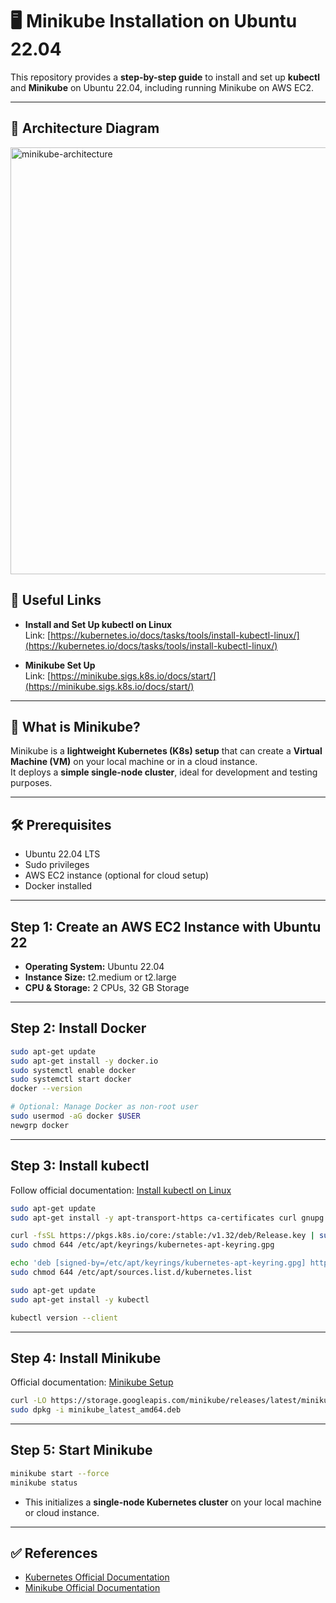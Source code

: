 # 🖥 Minikube Installation on Ubuntu 22.04

This repository provides a **step-by-step guide** to install and set up **kubectl** and **Minikube** on Ubuntu 22.04, including running Minikube on AWS EC2.

---

## 📌 Architecture Diagram
<img width="1024" height="683" alt="minikube-architecture" src="https://github.com/user-attachments/assets/5686fdd0-b338-4a81-9414-b295a8e7a464" />

## 🔗 Useful Links

- **Install and Set Up kubectl on Linux**  
  Link: [https://kubernetes.io/docs/tasks/tools/install-kubectl-linux/](https://kubernetes.io/docs/tasks/tools/install-kubectl-linux/)

- **Minikube Set Up**  
  Link: [https://minikube.sigs.k8s.io/docs/start/](https://minikube.sigs.k8s.io/docs/start/)

---

## 📌 What is Minikube?

Minikube is a **lightweight Kubernetes (K8s) setup** that can create a **Virtual Machine (VM)** on your local machine or in a cloud instance.  
It deploys a **simple single-node cluster**, ideal for development and testing purposes.

---

## 🛠 Prerequisites

- Ubuntu 22.04 LTS
- Sudo privileges
- AWS EC2 instance (optional for cloud setup)
- Docker installed

---

## Step 1: Create an AWS EC2 Instance with Ubuntu 22

- **Operating System:** Ubuntu 22.04  
- **Instance Size:** t2.medium or t2.large  
- **CPU & Storage:** 2 CPUs, 32 GB Storage  

---

## Step 2: Install Docker

```bash
sudo apt-get update
sudo apt-get install -y docker.io
sudo systemctl enable docker
sudo systemctl start docker
docker --version

# Optional: Manage Docker as non-root user
sudo usermod -aG docker $USER
newgrp docker
````

---

## Step 3: Install kubectl

Follow official documentation: [Install kubectl on Linux](https://kubernetes.io/docs/tasks/tools/install-kubectl-linux/)

```bash
sudo apt-get update
sudo apt-get install -y apt-transport-https ca-certificates curl gnupg

curl -fsSL https://pkgs.k8s.io/core:/stable:/v1.32/deb/Release.key | sudo gpg --dearmor -o /etc/apt/keyrings/kubernetes-apt-keyring.gpg
sudo chmod 644 /etc/apt/keyrings/kubernetes-apt-keyring.gpg

echo 'deb [signed-by=/etc/apt/keyrings/kubernetes-apt-keyring.gpg] https://pkgs.k8s.io/core:/stable:/v1.32/deb/ /' | sudo tee /etc/apt/sources.list.d/kubernetes.list
sudo chmod 644 /etc/apt/sources.list.d/kubernetes.list

sudo apt-get update
sudo apt-get install -y kubectl

kubectl version --client
```

---

## Step 4: Install Minikube

Official documentation: [Minikube Setup](https://minikube.sigs.k8s.io/docs/start/)

```bash
curl -LO https://storage.googleapis.com/minikube/releases/latest/minikube_latest_amd64.deb
sudo dpkg -i minikube_latest_amd64.deb
```

---

## Step 5: Start Minikube

```bash
minikube start --force
minikube status
```

* This initializes a **single-node Kubernetes cluster** on your local machine or cloud instance.

---

## ✅ References

* [Kubernetes Official Documentation](https://kubernetes.io/docs/home/)
* [Minikube Official Documentation](https://minikube.sigs.k8s.io/docs/)




